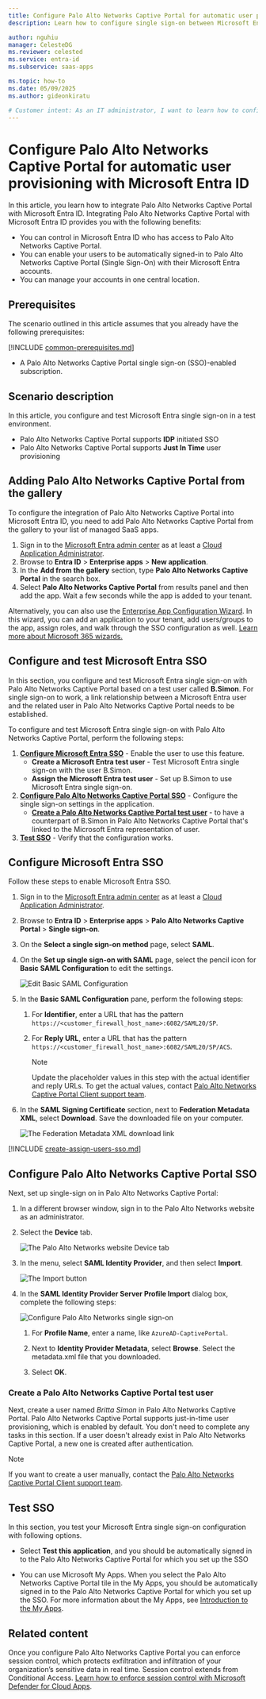 ```yaml
---
title: Configure Palo Alto Networks Captive Portal for automatic user provisioning with Microsoft Entra ID
description: Learn how to configure single sign-on between Microsoft Entra ID and Palo Alto Networks Captive Portal.

author: nguhiu
manager: CelesteDG
ms.reviewer: celested
ms.service: entra-id
ms.subservice: saas-apps

ms.topic: how-to
ms.date: 05/09/2025
ms.author: gideonkiratu

# Customer intent: As an IT administrator, I want to learn how to configure single sign-on between Microsoft Entra ID and Palo Alto Networks - Captive Portal so that I can control who has access to Palo Alto Networks - Captive Portal, enable automatic sign-in with Microsoft Entra accounts, and manage my accounts in one central location.
---
```


# Configure Palo Alto Networks Captive Portal for automatic user provisioning with Microsoft Entra ID

In this article,  you learn how to integrate Palo Alto Networks Captive Portal with Microsoft Entra ID.
Integrating Palo Alto Networks Captive Portal with Microsoft Entra ID provides you with the following benefits:

* You can control in Microsoft Entra ID who has access to Palo Alto Networks Captive Portal.
* You can enable your users to be automatically signed-in to Palo Alto Networks Captive Portal (Single Sign-On) with their Microsoft Entra accounts.
* You can manage your accounts in one central location.

## Prerequisites
The scenario outlined in this article assumes that you already have the following prerequisites:

[!INCLUDE [common-prerequisites.md](~/identity/saas-apps/includes/common-prerequisites.md)]
* A Palo Alto Networks Captive Portal single sign-on (SSO)-enabled subscription.

## Scenario description

In this article,  you configure and test Microsoft Entra single sign-on in a test environment.

* Palo Alto Networks Captive Portal supports **IDP** initiated SSO
* Palo Alto Networks Captive Portal supports **Just In Time** user provisioning

## Adding Palo Alto Networks Captive Portal from the gallery

To configure the integration of Palo Alto Networks Captive Portal into Microsoft Entra ID, you need to add Palo Alto Networks Captive Portal from the gallery to your list of managed SaaS apps.

1. Sign in to the [Microsoft Entra admin center](https://entra.microsoft.com) as at least a [Cloud Application Administrator](~/identity/role-based-access-control/permissions-reference.md#cloud-application-administrator).
1. Browse to **Entra ID** > **Enterprise apps** > **New application**.
1. In the **Add from the gallery** section, type **Palo Alto Networks Captive Portal** in the search box.
1. Select **Palo Alto Networks Captive Portal** from results panel and then add the app. Wait a few seconds while the app is added to your tenant.

 Alternatively, you can also use the [Enterprise App Configuration Wizard](https://portal.office.com/AdminPortal/home?Q=Docs#/azureadappintegration). In this wizard, you can add an application to your tenant, add users/groups to the app, assign roles, and walk through the SSO configuration as well. [Learn more about Microsoft 365 wizards.](/microsoft-365/admin/misc/azure-ad-setup-guides)

<a name='configure-and-test-azure-ad-sso'></a>

## Configure and test Microsoft Entra SSO

In this section, you configure and test Microsoft Entra single sign-on with Palo Alto Networks Captive Portal based on a test user called **B.Simon**.
For single sign-on to work, a link relationship between a Microsoft Entra user and the related user in Palo Alto Networks Captive Portal needs to be established.

To configure and test Microsoft Entra single sign-on with Palo Alto Networks Captive Portal, perform the following steps:

1. **[Configure Microsoft Entra SSO](#configure-azure-ad-sso)** - Enable the user to use this feature.
    * **Create a Microsoft Entra test user** - Test Microsoft Entra single sign-on with the user B.Simon.
    * **Assign the Microsoft Entra test user** - Set up B.Simon to use Microsoft Entra single sign-on.
2. **[Configure Palo Alto Networks Captive Portal SSO](#configure-palo-alto-networks-captive-portal-sso)** - Configure the single sign-on settings in the application.
    * **[Create a Palo Alto Networks Captive Portal test user](#create-a-palo-alto-networks-captive-portal-test-user)** - to have a counterpart of B.Simon in Palo Alto Networks Captive Portal that's linked to the Microsoft Entra representation of user.
3. **[Test SSO](#test-sso)** - Verify that the configuration works.

<a name='configure-azure-ad-sso'></a>

## Configure Microsoft Entra SSO

Follow these steps to enable Microsoft Entra SSO.

1. Sign in to the [Microsoft Entra admin center](https://entra.microsoft.com) as at least a [Cloud Application Administrator](~/identity/role-based-access-control/permissions-reference.md#cloud-application-administrator).
1. Browse to **Entra ID** > **Enterprise apps** > **Palo Alto Networks Captive Portal** > **Single sign-on**.
1. On the **Select a single sign-on method** page, select **SAML**.
1. On the **Set up single sign-on with SAML** page, select the pencil icon for **Basic SAML Configuration** to edit the settings.

   ![Edit Basic SAML Configuration](common/edit-urls.png)

4. In the **Basic SAML Configuration** pane, perform the following steps:

   1. For **Identifier**, enter a URL that has the pattern
      `https://<customer_firewall_host_name>:6082/SAML20/SP`.

   2. For **Reply URL**, enter a URL that has the pattern
      `https://<customer_firewall_host_name>:6082/SAML20/SP/ACS`.

      > [!NOTE]
      > Update the placeholder values in this step with the actual identifier and reply URLs. To get the actual values, contact [Palo Alto Networks Captive Portal Client support team](https://support.paloaltonetworks.com/support).

5. In the **SAML Signing Certificate** section, next to **Federation Metadata XML**, select **Download**. Save the downloaded file on your computer.

	![The Federation Metadata XML download link](common/metadataxml.png)

<a name='create-an-azure-ad-test-user'></a>

[!INCLUDE [create-assign-users-sso.md](~/identity/saas-apps/includes/create-assign-users-sso.md)]

## Configure Palo Alto Networks Captive Portal SSO

Next, set up single-sign on in Palo Alto Networks Captive Portal:

1. In a different browser window, sign in to the Palo Alto Networks website as an administrator.

2. Select the **Device** tab.

   ![The Palo Alto Networks website Device tab](./media/paloaltonetworks-captiveportal-tutorial/tutorial_paloaltoadmin_admin1.png)

3. In the menu, select **SAML Identity Provider**, and then select **Import**.

   ![The Import button](./media/paloaltonetworks-captiveportal-tutorial/tutorial_paloaltoadmin_admin2.png)

4. In the **SAML Identity Provider Server Profile Import** dialog box, complete the following steps:

   ![Configure Palo Alto Networks single sign-on](./media/paloaltonetworks-captiveportal-tutorial/tutorial_paloaltoadmin_admin3.png)

   1. For **Profile Name**, enter a name, like `AzureAD-CaptivePortal`.

   2. Next to **Identity Provider Metadata**, select **Browse**. Select the metadata.xml file that you downloaded.

   3. Select **OK**.

### Create a Palo Alto Networks Captive Portal test user

Next, create a user named *Britta Simon* in Palo Alto Networks Captive Portal. Palo Alto Networks Captive Portal supports just-in-time user provisioning, which is enabled by default. You don't need to complete any tasks in this section. If a user doesn't already exist in Palo Alto Networks Captive Portal, a new one is created after authentication.

> [!NOTE]
> If you want to create a user manually, contact the [Palo Alto Networks Captive Portal Client support team](https://support.paloaltonetworks.com/support).

## Test SSO 

In this section, you test your Microsoft Entra single sign-on configuration with following options.

* Select **Test this application**, and you should be automatically signed in to the Palo Alto Networks Captive Portal for which you set up the SSO

* You can use Microsoft My Apps. When you select the Palo Alto Networks Captive Portal tile in the My Apps, you should be automatically signed in to the Palo Alto Networks Captive Portal for which you set up the SSO. For more information about the My Apps, see [Introduction to the My Apps](https://support.microsoft.com/account-billing/sign-in-and-start-apps-from-the-my-apps-portal-2f3b1bae-0e5a-4a86-a33e-876fbd2a4510).


## Related content

Once you configure Palo Alto Networks Captive Portal you can enforce session control, which protects exfiltration and infiltration of your organization’s sensitive data in real time. Session control extends from Conditional Access. [Learn how to enforce session control with Microsoft Defender for Cloud Apps](/cloud-app-security/proxy-deployment-any-app).
